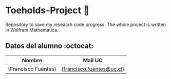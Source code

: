 # Toeholds-Project :school_satchel:
Repository to save my reseacrh code progress. The whole project is written in Wolfram Mathematica. 

## Datos del alumno :octocat:

| Nombre | Mail UC |
| :-: | :-: |
| {Francisco Fuentes} | {francisco.fuentes@uc.cl} |